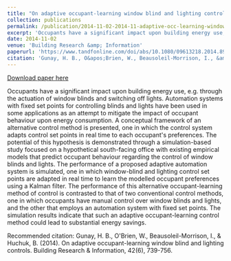 ```yaml
---
title: "On adaptive occupant-learning window blind and lighting controls"
collection: publications
permalink: /publication/2014-11-02-2014-11-adaptive-occ-learning-window
excerpt: 'Occupants have a significant impact upon building energy use, e.g. through the actuation of window blinds and switching off lights. Automation systems with fixed set points for controlling blinds and lights have been used in some applications as an attempt to mitigate the impact of occupant behaviour upon energy consumption. A conceptual framework of an alternative control method is presented, one in which the control system adapts control set points in real time to each occupant&apos;s preferences. The potential of this hypothesis is demonstrated through a simulation-based study focused on a hypothetical south-facing office with existing empirical models that predict occupant behaviour regarding the control of window blinds and lights. The performance of a proposed adaptive automation system is simulated, one in which window-blind and lighting control set points are adapted in real time to learn the modelled occupant preferences using a Kalman filter. The performance of this alternative occupant-learning method of control is contrasted to that of two conventional control methods, one in which occupants have manual control over window blinds and lights, and the other that employs an automation system with fixed set points. The simulation results indicate that such an adaptive occupant-learning control method could lead to substantial energy savings.'
date: 2014-11-02
venue: 'Building Research &amp; Information'
paperurl: 'https://www.tandfonline.com/doi/abs/10.1080/09613218.2014.895248'
citation: 'Gunay, H. B., O&apos;Brien, W., Beausoleil-Morrison, I., &amp; Huchuk, B. (2014). On adaptive occupant-learning window blind and lighting controls. Building Research &amp; Information, 42(6), 739-756.'
---
```


<a href='https://www.tandfonline.com/doi/abs/10.1080/09613218.2014.895248'>Download paper here</a>

Occupants have a significant impact upon building energy use, e.g. through the actuation of window blinds and switching off lights. Automation systems with fixed set points for controlling blinds and lights have been used in some applications as an attempt to mitigate the impact of occupant behaviour upon energy consumption. A conceptual framework of an alternative control method is presented, one in which the control system adapts control set points in real time to each occupant&apos;s preferences. The potential of this hypothesis is demonstrated through a simulation-based study focused on a hypothetical south-facing office with existing empirical models that predict occupant behaviour regarding the control of window blinds and lights. The performance of a proposed adaptive automation system is simulated, one in which window-blind and lighting control set points are adapted in real time to learn the modelled occupant preferences using a Kalman filter. The performance of this alternative occupant-learning method of control is contrasted to that of two conventional control methods, one in which occupants have manual control over window blinds and lights, and the other that employs an automation system with fixed set points. The simulation results indicate that such an adaptive occupant-learning control method could lead to substantial energy savings.

Recommended citation: Gunay, H. B., O'Brien, W., Beausoleil-Morrison, I., & Huchuk, B. (2014). On adaptive occupant-learning window blind and lighting controls. Building Research & Information, 42(6), 739-756.